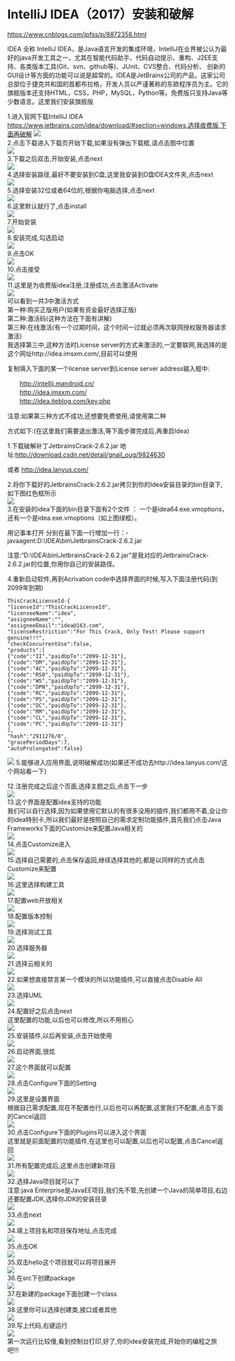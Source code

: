 # IntelliJ IDEA（2017）安装和破解
https://www.cnblogs.com/jpfss/p/8872358.html

IDEA 全称 IntelliJ IDEA，是Java语言开发的集成环境，IntelliJ在业界被公认为最好的java开发工具之一，尤其在智能代码助手、代码自动提示、重构、J2EE支持、各类版本工具(Git、svn、github等)、JUnit、CVS整合、代码分析、 创新的GUI设计等方面的功能可以说是超常的。IDEA是JetBrains公司的产品，这家公司总部位于捷克共和国的首都布拉格，开发人员以严谨著称的东欧程序员为主。它的旗舰版本还支持HTML，CSS，PHP，MySQL，Python等。免费版只支持Java等少数语言。这里我们安装旗舰版

1.进入官网下载IntelliJ IDEA https://www.jetbrains.com/idea/download/#section=windows,选择收费版,下面再破解
<img src="img/a.jpg"/>     
2.点击下载进入下载页开始下载,如果没有弹出下载框,请点击图中位置     
<img src="img/b.jpg"/>  
3.下载之后双击,开始安装,点击next  
<img src="img/c.jpg"/>  
4.选择安装路径,最好不要安装到C盘,这里我安装到D盘IDEA文件夹,点击next  
<img src="img/d.jpg"/>  
5.选择安装32位或者64位的,根据你电脑选择,点击next  
<img src="img/e.jpg"/>   
6.这里默认就行了,点击install  
<img src="img/f.jpg"/>  
7.开始安装  
<img src="img/g.jpg"/>    
8.安装完成,勾选启动  
<img src="img/h.jpg"/>  
9.点击OK  
<img src="img/i.jpg"/>  
10.点击接受  
<img src="img/j.jpg"/>  
11.这里是为收费版idea注册,注册成功,点击激活Activate  
<img src="img/k.jpg"/>  
可以看到一共3中激活方式  
第一种:购买正版用户(如果有资金最好选择正版)  
第二种:激活码(这种方法在下面有讲解)  
第三种:在线激活(有一个过期时间，这个时间一过就必须再次联网授权服务器请求激活)  
我选择第三中,这种方法时License server的方式来激活的,一定要联网,我选择的是这个网址http://idea.imsxm.com/,目前可以使用  

复制填入下面的某一个license server到License server address输入框中:  

　　http://intellij.mandroid.cn/  
　　http://idea.imsxm.com/  
　　http://idea.iteblog.com/key.php  

注意:如果第三种方式不成功,还想要免费使用,请使用第二种  

方式如下:(在这里我们需要退出激活,等下面步骤完成后,再重启Idea)  

1.下载破解补丁JetbrainsCrack-2.6.2.jar 地址:http://download.csdn.net/detail/gnail_oug/9824630 

或者 http://idea.lanyus.com/  

2.将你下载好的JetbrainsCrack-2.6.2.jar拷贝到你的Idea安装目录的bin目录下,如下图红色框所示  
<img src="img/l.jpg"/>  
3.在安装的idea下面的bin目录下面有2个文件 ： 一个是idea64.exe.vmoptions，还有一个是idea.exe.vmoptions（如上图绿框）。  

用记事本打开 分别在最下面一行增加一行：-javaagent:D:\IDEA\bin\JetbrainsCrack-2.6.2.jar    

注意:“D:\IDEA\bin\JetbrainsCrack-2.6.2.jar”是我对应的JetbrainsCrack-2.6.2.jar的位置,你用你自己的安装路径。  

4.重新启动软件,再到Acrivation code中选择界面的时候,写入下面注册代码(到2099年到期)  
```
ThisCrackLicenseId-{    
"licenseId":"ThisCrackLicenseId",    
"licenseeName":"idea",    
"assigneeName":"",    
"assigneeEmail":"idea@163.com",    
"licenseRestriction":"For This Crack, Only Test! Please support genuine!!!",    
"checkConcurrentUse":false,    
"products":[    
{"code":"II","paidUpTo":"2099-12-31"},    
{"code":"DM","paidUpTo":"2099-12-31"},    
{"code":"AC","paidUpTo":"2099-12-31"},    
{"code":"RS0","paidUpTo":"2099-12-31"},    
{"code":"WS","paidUpTo":"2099-12-31"},    
{"code":"DPN","paidUpTo":"2099-12-31"},    
{"code":"RC","paidUpTo":"2099-12-31"},    
{"code":"PS","paidUpTo":"2099-12-31"},    
{"code":"DC","paidUpTo":"2099-12-31"},    
{"code":"RM","paidUpTo":"2099-12-31"},    
{"code":"CL","paidUpTo":"2099-12-31"},    
{"code":"PC","paidUpTo":"2099-12-31"}    
],    
"hash":"2911276/0",    
"gracePeriodDays":7,    
"autoProlongated":false}   
```

<img src="img/m.jpg"/>  
5.能够进入应用界面,说明破解成功(如果还不成功去http://idea.lanyus.com/这个网站看一下)  

12.注册完成之后这个页面,选择主题之后,点击下一步  
<img src="img/n.jpg"/>  
13.这个界面是配置idea支持的功能  
我们可以自行选择,因为如果使用它默认的有很多没用的插件,我们都用不着,会让你的idea特别卡,所以我们最好是按照自己的需求定制功能插件,首先我们点击Java Frameworks下面的Customize来配置Java相关的  
<img src="img/o.jpg"/>  
14.点击Customize进入  
<img src="img/p.jpg"/>  
15.选择自己需要的,点击保存返回,继续选择其他的,都是以同样的方式点击Customize来配置    
<img src="img/q.jpg"/>  
16.这里选择构建工具    
<img src="img/r.jpg"/>  
17.配置web开放相关  
<img src="img/s.jpg"/>  
18.配置版本控制  
<img src="img/t.jpg"/>  
19.选择测试工具  
<img src="img/u.jpg"/>  
20.选择服务器  
<img src="img/v.jpg"/>  
21.选择云相关的  
<img src="img/w.jpg"/>  
22.如果想直接禁言某一个模块的所以功能插件,可以直接点击Disable All  
<img src="img/x.jpg"/>  
23.选择UML  
<img src="img/y.jpg"/>  
24.配置好之后点击next  
这里配置的功能,以后也可以修改,所以不用担心  
<img src="img/z.jpg"/>  
25.安装插件,以后再安装,点击开始使用  
<img src="img/a1.jpg"/>  
26.启动界面,很炫  
<img src="img/a2.jpg"/>  
27.这个界面就可以配置  
<img src="img/a3.jpg"/>  
28.点击Configure下面的Setting  
<img src="img/a4.jpg"/>  
29.这里是设置界面  
根据自己需求配置,现在不配置也行,以后也可以再配置,这里我们不配置,点击下面的Cancel返回  
<img src="img/a5.jpg"/>  
30.点击Configure下面的Plugins可以进入这个界面  
这里就是前面配置的功能插件,在这里也可以配置,以后也可以配置,点击Cancel返回  
<img src="img/a6.jpg"/>  
31.所有配置完成后,这里点击创建新项目  
<img src="img/a7.jpg"/>  
32.选择Java项目就可以了  
注意:java Enterprise是JavaEE项目,我们先不管,先创建一个Java的简单项目,右边还要配置JDK,选择你JDK的安装目录  
<img src="img/a8.jpg"/>  
33.点击next  
<img src="img/a9.jpg"/>  
34.填上项目名和项目保存地址,点击完成  
<img src="img/a10.jpg"/>  
35.点击OK  
<img src="img/a11.jpg"/>  
35.双击hello这个项目就可以将项目展开  
<img src="img/a12.jpg"/>  
36.在src下创建package  
<img src="img/a13.jpg"/>  
37.在新建的package下面创建一个class  
<img src="img/a14.jpg"/>  
38.这里你可以选择创建类,接口或者其他  
<img src="img/a15.jpg"/>  
39.写上代码,右键运行  
<img src="img/a16.jpg"/>  
第一次运行比较慢,看到控制台打印,好了,你的idea安装完成,开始你的编程之旅吧!!!  